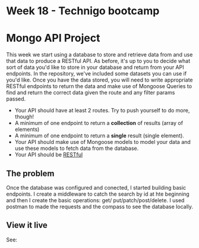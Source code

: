 # Week 18 - Technigo bootcamp

# Mongo API Project

This week we start using a database to store and retrieve data from and use that data to produce a RESTful API.
As before, it's up to you to decide what sort of data you'd like to store in your database and return from your API endpoints. In the repository, we've included some datasets you can use if you'd like.
Once you have the data stored, you will need to write appropriate RESTful endpoints to return the data and make use of Mongoose Queries to find and return the correct data given the route and any filter params passed.
- Your API should have at least 2 routes. Try to push yourself to do more, though!
- A minimum of one endpoint to return a **collection** of results (array of elements)
- A minimum of one endpoint to return a **single** result (single element).
- Your API should make use of Mongoose models to model your data and use these models to fetch data from the database.
- Your API should be [RESTful](https://www.smashingmagazine.com/2018/01/understanding-using-rest-api/)

## The problem

Once the database was configured and conected, I started building basic endpoints. I create a middleware to catch the search by id at hte beginning and then I create the basic operations:  get/ put/patch/post/delete. I used postman to made the requests and the compass to see the database locally.

## View it live

See:
